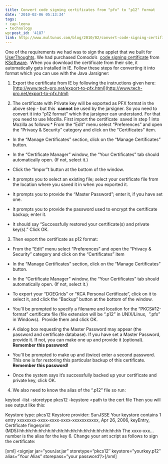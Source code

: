 ```yaml
---
title: Convert code signing certificates from "pfx" to "p12" format
date: '2010-02-06 05:13:34'
tags:
- cap-leena
- technology
wp:post_id: '4187'
link: http://www.multunus.com/blog/2010/02/convert-code-signing-certificates-from-pfx-to-p12-format/
---
```


One of the requirements we had was to sign the applet that we built for 
[UserThoughts](http://alpha.userthoughts.com/). We had purchased Comodo’s 
[code signing certificate](http://en.wikipedia.org/wiki/Code_signing) from 
[KSoftware](https://secure.ksoftware.net/code_signing.html?gclid=CN-epdfskZ8CFVBd4wodTC6EIA). 
When you download the certificate from their site, it automatically gets installed in IE. Follow these steps for converting it into format which you can use with the Java Jarsigner:

1) Export the certificate from IE by following the instructions given here: 
[http://www.tech-pro.net/export-to-pfx.html](http://www.tech-pro.net/export-to-pfx.html)

2) The certificate with Private key will be exported as PFX format in the above step - but this 
**cannot**
be used by the jarsigner. So you need to convert it into “p12 format” which the jarsigner can understand. For that you need to use Mozilla. First import the certificate  saved in step 1 into Mozilla as follows:* From the “Edit” menu select “Preferences” and open the “Privacy & Security” category and click on the “Certificates” item.

	
* In the “Manage Certificates” section, click on the “Manage Certificates” button.

	
* In the “Certificate Manager” window, the “Your Certificates” tab should automatically open. (If not, select it.)

	
* Click the “Impor”t button at the bottom of the window.

	
* It prompts you to select an existing file; select your certificate file from the location where you saved it in when you exported it.

	
* It prompts you to provide the “Master Password”; enter it, if you have set one.

	
* It prompts you to provide the password used to encrypt the certificate backup; enter it.

	
* It should say “Successfully restored your certificate(s) and private key(s).” Click OK.
3) Then export the certificate as p12 format:

* From the “Edit” menu select “Preferences” and open the “Privacy & Security” category and click on the “Certificates” item

	
* In the “Manage Certificates” section, click on the “Manage Certificates” button.

	
* In the “Certificate Manager” window, the “Your Certificates” tab should automatically open. (If not, select it.)

	
* To export your “DOEGrids” or “KCA Personal Certificate”, click on it to select it, and click the “Backup” button at the bottom of the window.

	
* You’ll be prompted to specify a filename and location for the “PKCS#12-format” certificate file (file extension will be “.p12” in UNIX/Linux,  ”.pfx” in Windows).  Provide them and click OK.

	
* A dialog box requesting the Master Password may appear (the password and certificate database). If you have set a Master Password, provide it. If not, you can make one up and provide it (optional). 
**Remember this password!**

	
* You’ll be prompted to make up and (twice) enter a second password. This one is for restoring this particular backup of this certificate. 
**Remember this password!**

	
* Once the system says it’s successfully backed up your certificate and private key, click OK.
4) We also need to know the alias of the “.p12” file so run:

keytool -list -storetype pkcs12 -keystore <path to the cert file
Then you will see output like this:

Keystore type: pkcs12 Keystore provider: SunJSSE
Your keystore contains 1 entry
xxxxxxxx-xxxx-xxxx-xxxx-xxxxxxxxxxx, Apr 26, 2006, keyEntry,
Certificate fingerprint (MD5):hh:hh:hh:hh:hh:hh:hh:hh:hh:hh:hh:hh:hh:hh:hh:hh
The xxxx-xxx… number is the alias for the key
6. Change your ant script as follows to sign the certificate:

[xml]<target name=”signjar” depends=”jar”> <signjar jar=”yourJar.jar” storetype=”pkcs12″ keystore=”yourkey.p12″ alias=”Your Alias” storepass=”your password”/></target>[/xml]
